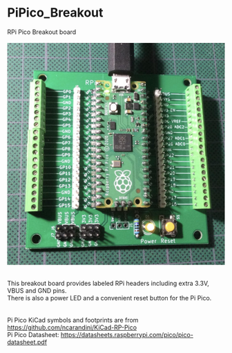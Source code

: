 # PiPico_Breakout
RPi Pico Breakout board<BR><BR>
![pcb](Assembled_PCB.jpg)<br><br>

This breakout board provides labeled RPi headers including extra 3.3V, VBUS and GND pins.<br>
There is also a power LED and a convenient reset button for the Pi Pico.<br><br>  
Pi Pico KiCad symbols and footprints are from https://github.com/ncarandini/KiCad-RP-Pico<BR> 
Pi Pico Datasheet:  https://datasheets.raspberrypi.com/pico/pico-datasheet.pdf<BR><BR>
